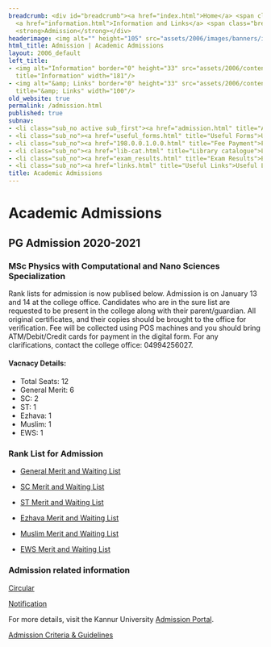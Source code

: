 ```yaml
---
breadcrumb: <div id="breadcrumb"><a href="index.html">Home</a> <span class="breadcrumb_spacer">&gt;</span>
  <a href="information.html">Information and Links</a> <span class="breadcrumb_spacer">&gt;</span>
  <strong>Admission</strong></div>
headerimage: <img alt="" height="105" src="assets/2006/images/banners/information.jpg" width="472"/>
html_title: Admission | Academic Admissions
layout: 2006_default
left_title:
- <img alt="Information" border="0" height="33" src="assets/2006/content/gt/906693ac014c2227b2675d4b9884fcc4.png"
  title="Information" width="181"/>
- <img alt="&amp; Links" border="0" height="33" src="assets/2006/content/gt/4c1dbfb3fc946f081422a677e255f9f4.png"
  title="&amp; Links" width="100"/>
old_website: true
permalink: /admission.html
published: true
subnav:
- <li class="sub_no active sub_first"><a href="admission.html" title="Admission">Admission</a></li>
- <li class="sub_no"><a href="useful_forms.html" title="Useful Forms">Useful Forms</a></li>
- <li class="sub_no"><a href="198.0.0.1.0.0.html" title="Fee Payment">Fee Payment</a></li>
- <li class="sub_no"><a href="lib-cat.html" title="Library catalogue">Library catalogue</a></li>
- <li class="sub_no"><a href="exam_results.html" title="Exam Results">Exam Results</a></li>
- <li class="sub_no"><a href="links.html" title="Useful Links">Useful Links</a></li>
title: Academic Admissions
---
```


# Academic Admissions

## PG Admission 2020-2021
### MSc Physics with Computational and Nano Sciences Specialization

Rank lists for admission is now publised below. Admission is on January 13 and 14 at the college office. Candidates who are in the sure list are requested to be present in the college along with their parent/guardian. All original certificates, and their copies should be brought to the office for verification. Fee will be collected using POS machines and you should bring ATM/Debit/Credit cards for payment in the digital form. For any clarifications, contact the college office: 04994256027.

#### Vacnacy Details:
* Total Seats: 12
* General Merit: 6
* SC: 2
* ST: 1
* Ezhava: 1
* Muslim: 1
* EWS: 1

### Rank List for Admission

* [General Merit and Waiting List]()

* [SC Merit and Waiting List]()

* [ST Merit and Waiting List]()

* [Ezhava Merit and Waiting List]()

* [Muslim Merit and Waiting List]()

* [EWS Merit and Waiting List]()


### Admission related information

[Circular](http://admission.kannuruniversity.ac.in/Circular%20-%20Newgen%20Courses%20Admission.pdf)

[Notification](http://admission.kannuruniversity.ac.in/Notification-Newgen%20Courses.pdf)

For more details, visit the Kannur University [Admission Portal](http://admission.kannuruniversity.ac.in/). 

[Admission Criteria &
Guidelines](http://admission.kannuruniversity.ac.in/PGSWS2020/pdfs/PGColleges2020-final.pdf)
